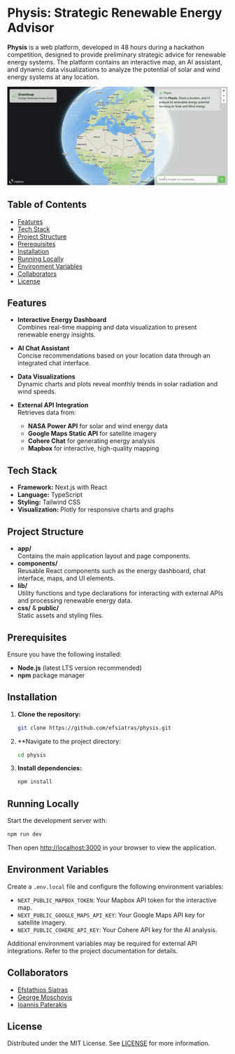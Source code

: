 # Physis: Strategic Renewable Energy Advisor

**Physis** is a web platform, developed in 48 hours during a hackathon competition, designed to provide preliminary strategic advice for renewable energy systems. The platform contains an interactive map, an AI assistant, and dynamic data visualizations to analyze the potential of solar and wind energy systems at any location.

![Screenshot](screenshot.png)

## Table of Contents

- [Features](#features)
- [Tech Stack](#tech-stack)
- [Project Structure](#project-structure)
- [Prerequisites](#prerequisites)
- [Installation](#installation)
- [Running Locally](#running-locally)
- [Environment Variables](#environment-variables)
- [Collaborators](#collaborators)
- [License](#license)


## Features

- **Interactive Energy Dashboard**  
  Combines real-time mapping and data visualization to present renewable energy insights.
  
- **AI Chat Assistant**  
  Concise recommendations based on your location data through an integrated chat interface.
  
- **Data Visualizations**  
  Dynamic charts and plots reveal monthly trends in solar radiation and wind speeds.
  
- **External API Integration**  
  Retrieves data from:
  - **NASA Power API** for solar and wind energy data
  - **Google Maps Static API** for satellite imagery
  - **Cohere Chat** for generating energy analysis
  - **Mapbox** for interactive, high-quality mapping


## Tech Stack

- **Framework:** Next.js with React  
- **Language:** TypeScript  
- **Styling:** Tailwind CSS  
- **Visualization:** Plotly for responsive charts and graphs


## Project Structure

- **app/**  
  Contains the main application layout and page components.
- **components/**  
  Reusable React components such as the energy dashboard, chat interface, maps, and UI elements.
- **lib/**  
  Utility functions and type declarations for interacting with external APIs and processing renewable energy data.
- **css/** & **public/**  
  Static assets and styling files.


## Prerequisites

Ensure you have the following installed:

- **Node.js** (latest LTS version recommended)
- **npm** package manager


## Installation

1. **Clone the repository:**
   ```bash
   git clone https://github.com/efsiatras/physis.git
   ```

2. **Navigate to the project directory:
   ```bash
   cd physis
   ```

3. **Install dependencies:**
   ```bash
   npm install
   ```


## Running Locally
Start the development server with:
   ```bash
   npm run dev
   ```

Then open [http://localhost:3000](http://localhost:3000) in your browser to view the application.

## Environment Variables

Create a ```.env.local``` file and configure the following environment variables:

- ```NEXT_PUBLIC_MAPBOX_TOKEN```: Your Mapbox API token for the interactive map.
- ```NEXT_PUBLIC_GOOGLE_MAPS_API_KEY```: Your Google Maps API key for satellite imagery.
- ```NEXT_PUBLIC_COHERE_API_KEY```: Your Cohere API key for the AI analysis.

Additional environment variables may be required for external API integrations. Refer to the project documentation for details.

## Collaborators
- [Efstathios Siatras](https://github.com/efsiatras "Efstathios Siatras")
- [George Moschovis](https://github.com/georgemoschovis "George Moschovis")
- [Ioannis Paterakis](https://github.com/gianpate "Ioannis Paterakis")
 
## License

Distributed under the MIT License. See [LICENSE](./LICENSE) for more information.
